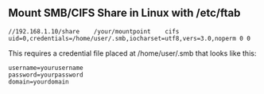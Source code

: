 ## Mount SMB/CIFS Share in Linux with /etc/ftab
```
//192.168.1.10/share 	/your/mountpoint 	cifs 	uid=0,credentials=/home/user/.smb,iocharset=utf8,vers=3.0,noperm 0 0
```
This requires a credential file placed at /home/user/.smb that looks like this:
```
username=yourusername
password=yourpassword
domain=yourdomain
```
